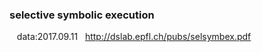 
### selective symbolic execution
&nbsp;&nbsp; data:2017.09.11 &nbsp; http://dslab.epfl.ch/pubs/selsymbex.pdf
